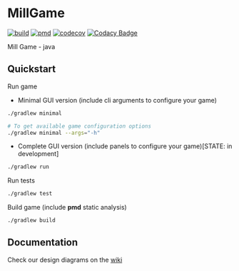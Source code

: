 # MillGame

<div>

[![build](https://github.com/Billy-freespace/MillGame/actions/workflows/build.yml/badge.svg?branch=main)](https://github.com/Billy-freespace/MillGame/actions/workflows/build.yml)
[![pmd](https://github.com/Billy-freespace/MillGame/actions/workflows/pmd.yml/badge.svg?branch=test)](https://github.com/Billy-freespace/MillGame/actions/workflows/pmd.yml)
[![codecov](https://codecov.io/gh/Billy-freespace/MillGame/branch/main/graph/badge.svg?token=NJZOQUKC0T)](https://codecov.io/gh/Billy-freespace/MillGame)
[![Codacy Badge](https://app.codacy.com/project/badge/Grade/5043d99956d040769cba06312dff0cd0)](https://www.codacy.com/gh/Billy-freespace/MillGame/dashboard?utm_source=github.com&amp;utm_medium=referral&amp;utm_content=Billy-freespace/MillGame&amp;utm_campaign=Badge_Grade)
  

</div>


Mill Game - java

## Quickstart
Run game
* Minimal GUI version (include cli arguments to configure your game)
```bash
./gradlew minimal

# To get available game configuration options
./gradlew minimal --args="-h"
```
* Complete GUI version (include panels to configure your game)[STATE: in development]
```bash
./gradlew run
```

Run tests
```bash
./gradlew test
```

Build game (include **pmd** static analysis)
```bash
./gradlew build
```


## Documentation
Check our design diagrams on the [wiki](https://github.com/Billy-freespace/MillGame/wiki)

